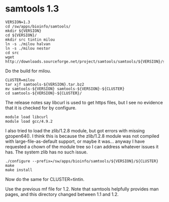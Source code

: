 samtools 1.3
============

    VERSION=1.3
    cd /sw/apps/bioinfo/samtools/
    mkdir ${VERSION}
    cd ${VERSION}/
    mkdir src tintin milou
    ln -s ./milou halvan
    ln -s ./milou nestor
    cd src
    wget http://downloads.sourceforge.net/project/samtools/samtools/${VERSION}/samtools-${VERSION}.tar.bz2

Do the build for milou.

    CLUSTER=milou
    tar xjf samtools-${VERSION}.tar.bz2 
    mv samtools-${VERSION} samtools-${VERSION}-${CLUSTER}
    cd samtools-${VERSION}-${CLUSTER}/

The release notes say libcurl is used to get https files, but I see no evidence
that it is checked for by configure.

    module load libcurl
    module load gcc/4.9.2

I also tried to load the zlib/1.2.8 module, but got errors with missing
gzopen64().  I think this is because the zlib/1.2.8 module was not compiled
with large-file-as-default support, or maybe it was... anyway I have requested
a chown of the module tree so I can address whatever issues it has.  The system
zlib has no such issue.

    ./configure --prefix=/sw/apps/bioinfo/samtools/${VERSION}/${CLUSTER}
    make
    make install

Now do the same for CLUSTER=tintin.

Use the previous mf file for 1.2.  Note that samtools helpfully provides man
pages, and this directory changed between 1.1 and 1.2.

